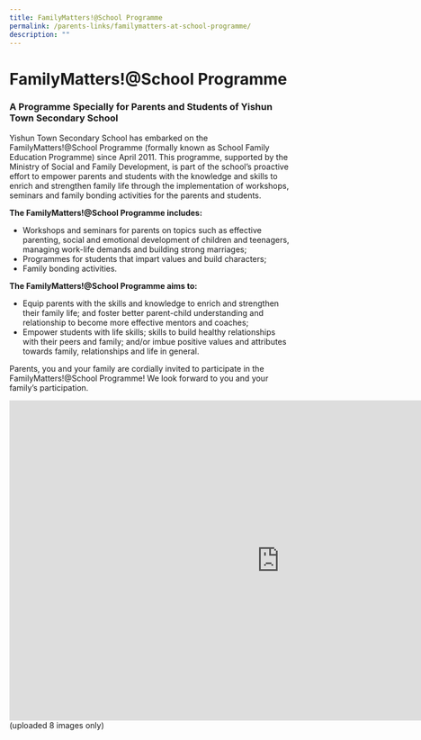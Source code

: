 ```yaml
---
title: FamilyMatters!@School Programme
permalink: /parents-links/familymatters-at-school-programme/
description: ""
---
```

# **FamilyMatters!@School Programme**

### A Programme Specially for Parents and Students of Yishun Town Secondary School

Yishun Town Secondary School has embarked on the FamilyMatters!@School Programme (formally known as School Family Education Programme) since April 2011. This programme, supported by the Ministry of Social and Family Development, is part of the school’s proactive effort to empower parents and students with the knowledge and skills to enrich and strengthen family life through the implementation of workshops, seminars and family bonding activities for the parents and students.&nbsp;
  

**The FamilyMatters!@School Programme includes:**

*   Workshops and seminars for parents on topics such as effective parenting, social and emotional development of children and teenagers, managing work-life demands and building strong marriages;
*   Programmes for students that impart values and build characters;
*   Family bonding activities.

**The FamilyMatters!@School Programme aims to:**

*   Equip parents with the skills and knowledge to enrich and strengthen their family life; and foster better parent-child understanding and relationship to become more effective mentors and coaches;
*   Empower students with life skills; skills to build healthy relationships with their peers and family; and/or imbue positive values and attributes towards family, relationships and life in general.

Parents, you and your family are cordially invited to participate in the FamilyMatters!@School Programme! We look forward to you and your family’s participation.


<iframe allowfullscreen="true" height="569" width="960" frameborder="0" src="https://docs.google.com/presentation/d/e/2PACX-1vSxk5tR08vg18XbQbptwtBKHcHbycwju2mJHQP2AEDm1M2sx9mVCy3NIGnqReoZuuPeaRGLy67V28DE/embed?start=true&amp;loop=false&amp;delayms=5000"></iframe>
(uploaded 8 images only)